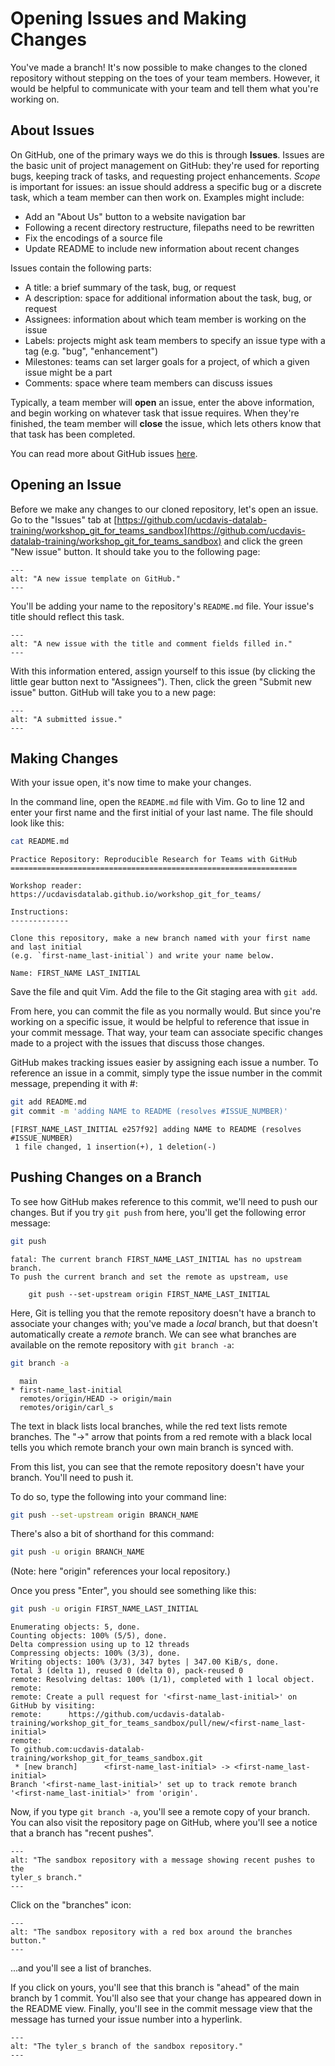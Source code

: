 Opening Issues and Making Changes
=================================

You've made a branch! It's now possible to make changes to the cloned
repository without stepping on the toes of your team members. However, it would
be helpful to communicate with your team and tell them what you're working on.

About Issues
------------

On GitHub, one of the primary ways we do this is through **Issues**. Issues are
the basic unit of project management on GitHub: they're used for reporting
bugs, keeping track of tasks, and requesting project enhancements. _Scope_ is
important for issues: an issue should address a specific bug or a discrete
task, which a team member can then work on. Examples might include:

* Add an "About Us" button to a website navigation bar
* Following a recent directory restructure, filepaths need to be rewritten
* Fix the encodings of a source file
* Update README to include new information about recent changes

Issues contain the following parts:

* A title: a brief summary of the task, bug, or request
* A description: space for additional information about the task, bug, or
  request
* Assignees: information about which team member is working on the issue
* Labels: projects might ask team members to specify an issue type with a tag 
  (e.g. "bug", "enhancement")
* Milestones: teams can set larger goals for a project, of which a given issue 
  might be a part
* Comments: space where team members can discuss issues

Typically, a team member will **open** an issue, enter the above information,
and begin working on whatever task that issue requires. When they're finished,
the team member will **close** the issue, which lets others know that that task
has been completed.

You can read more about GitHub issues [here](https://guides.github.com/features/issues/).

Opening an Issue
----------------

Before we make any changes to our cloned repository, let's open an issue. Go to
the "Issues" tab at
[https://github.com/ucdavis-datalab-training/workshop_git_for_teams_sandbox](https://github.com/ucdavis-datalab-training/workshop_git_for_teams_sandbox)
and click the green "New issue" button. It should take you to the following
page: 

```{figure} ../img/new_issue.png
---
alt: "A new issue template on GitHub."
---
```

You'll be adding your name to the repository's `README.md` file. Your issue's 
title should reflect this task.

```{figure} ../img/new_issue_title_description.png
---
alt: "A new issue with the title and comment fields filled in."
---
```

With this information entered, assign yourself to this issue (by clicking the
little gear button next to "Assignees"). Then, click the green "Submit new
issue" button. GitHub will take you to a new page:

```{figure} ../img/new_issue_submitted.png
---
alt: "A submitted issue."
---
```

Making Changes
--------------

With your issue open, it's now time to make your changes.

In the command line, open the `README.md` file with Vim. Go to line 12 and
enter your first name and the first initial of your last name. The file should
look like this:

```sh
cat README.md
```
```text
Practice Repository: Reproducible Research for Teams with GitHub
================================================================

Workshop reader: https://ucdavisdatalab.github.io/workshop_git_for_teams/

Instructions:
-------------

Clone this repository, make a new branch named with your first name and last initial
(e.g. `first-name_last-initial`) and write your name below.

Name: FIRST_NAME LAST_INITIAL
```

Save the file and quit Vim. Add the file to the Git staging area with `git
add`.

From here, you can commit the file as you normally would. But since you're
working on a specific issue, it would be helpful to reference that issue in
your commit message. That way, your team can associate specific changes made to
a project with the issues that discuss those changes.

GitHub makes tracking issues easier by assigning each issue a number. To
reference an issue in a commit, simply type the issue number in the commit
message, prepending it with #:

```sh
git add README.md
git commit -m 'adding NAME to README (resolves #ISSUE_NUMBER)'
```

```
[FIRST_NAME_LAST_INITIAL e257f92] adding NAME to README (resolves #ISSUE_NUMBER)
 1 file changed, 1 insertion(+), 1 deletion(-)
```

Pushing Changes on a Branch
---------------------------

To see how GitHub makes reference to this commit, we'll need to push our
changes. But if you try `git push` from here, you'll get the following error
message:

```sh
git push
```
```text
fatal: The current branch FIRST_NAME_LAST_INITIAL has no upstream branch.
To push the current branch and set the remote as upstream, use

    git push --set-upstream origin FIRST_NAME_LAST_INITIAL
```

Here, Git is telling you that the remote repository doesn't have a branch to
associate your changes with; you've made a _local_ branch, but that doesn't
automatically create a _remote_ branch. We can see what branches are available
on the remote repository with `git branch -a`:

```sh
git branch -a
```
```text
  main
* first-name_last-initial
  remotes/origin/HEAD -> origin/main
  remotes/origin/carl_s
```

The text in black lists local branches, while the red text lists remote
branches. The "->" arrow that points from a red remote with a black local tells
you which remote branch your own main branch is synced with.

From this list, you can see that the remote repository doesn't have your
branch. You'll need to push it.

To do so, type the following into your command line:

```sh
git push --set-upstream origin BRANCH_NAME
```

There's also a bit of shorthand for this command:

```sh
git push -u origin BRANCH_NAME
```

(Note: here "origin" references your local repository.)

Once you press "Enter", you should see something like this:

```sh
git push -u origin FIRST_NAME_LAST_INITIAL
```
```text
Enumerating objects: 5, done.
Counting objects: 100% (5/5), done.
Delta compression using up to 12 threads
Compressing objects: 100% (3/3), done.
Writing objects: 100% (3/3), 347 bytes | 347.00 KiB/s, done.
Total 3 (delta 1), reused 0 (delta 0), pack-reused 0
remote: Resolving deltas: 100% (1/1), completed with 1 local object.
remote: 
remote: Create a pull request for '<first-name_last-initial>' on GitHub by visiting:
remote:      https://github.com/ucdavis-datalab-training/workshop_git_for_teams_sandbox/pull/new/<first-name_last-initial>
remote: 
To github.com:ucdavis-datalab-training/workshop_git_for_teams_sandbox.git
 * [new branch]      <first-name_last-initial> -> <first-name_last-initial>
Branch '<first-name_last-initial>' set up to track remote branch '<first-name_last-initial>' from 'origin'.
```

Now, if you type `git branch -a`, you'll see a remote copy of your branch. You
can also visit the repository page on GitHub, where you'll see a notice that a
branch has "recent pushes".

```{figure} ../img/github_recent_pushes.png
---
alt: "The sandbox repository with a message showing recent pushes to the
tyler_s branch."
---
```

Click on the "branches" icon:

```{figure} ../img/github_recent_pushes_focus.png
---
alt: "The sandbox repository with a red box around the branches
button."
---
```

...and you'll see a list of branches.

If you click on yours, you'll see that this branch is "ahead" of the main
branch by 1 commit. You'll also see that your change has appeared down in the
README view. Finally, you'll see in the commit message view that the message
has turned your issue number into a hyperlink.

```{figure} ../img/github_pushed_branch_changes.png
---
alt: "The tyler_s branch of the sandbox repository."
---
```
